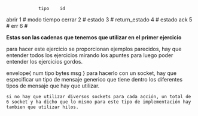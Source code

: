 
				tipo	id
abrir				1		#	modo	tiempo
cerrar				2		#
estado				3		#
return_estado			4		#	estado
ack				5 		#
err				6		#


**Estas son las cadenas que tenemos que utilizar en el primer ejercicio**

para hacer este ejercicio se proporcionan ejemplos parecidos, hay que entender todos los ejercicios mirando los apuntes para luego poder entender los ejercicios gordos.


envelope{ 
	num tipo
	bytes msg
	}
	para hacerlo con un socket, hay que especificar un tipo de mensaje generico que tiene dentro los diferentes tipos de mensaje que hay que utilizar.
	
	si no hay que utilizar diversos sockets para cada acción, un total de 6 socket y ha dicho que lo mismo para este tipo de implementación hay tambien que utilizar hilos.
